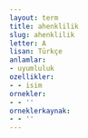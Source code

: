 ```yaml
---
layout: term
title: ahenklilik
slug: ahenklilik
letter: A
lisan: Türkçe
anlamlar:
- uyumluluk
ozellikler:
- - isim
ornekler:
- - ''
orneklerkaynak:
- - ''
---
```

